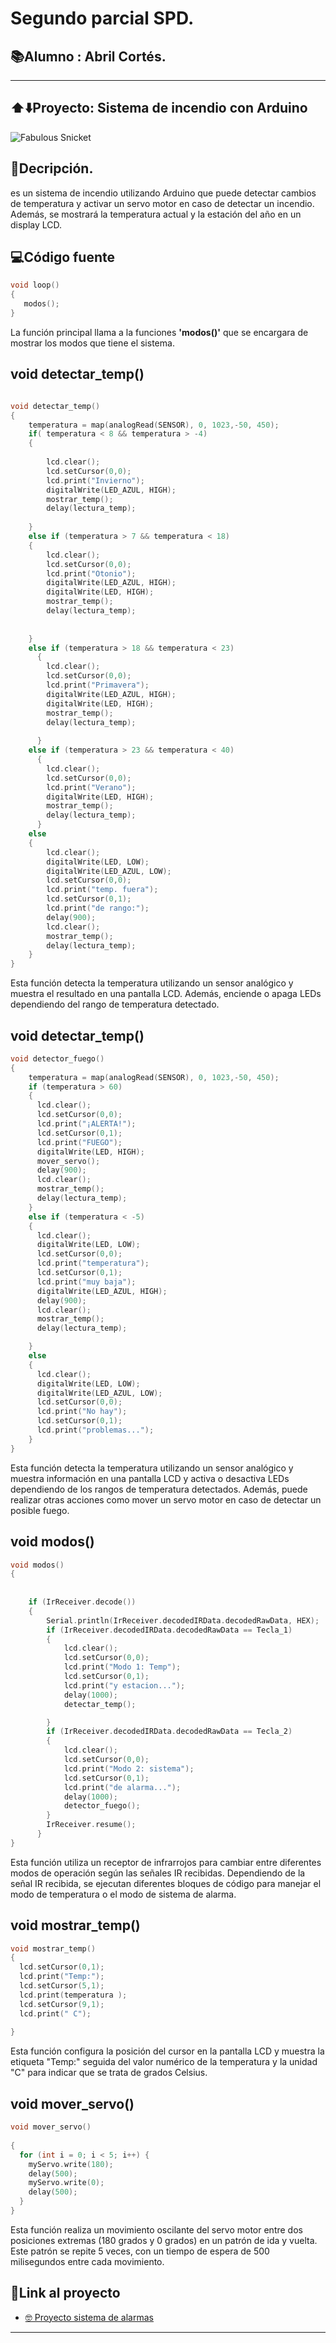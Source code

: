# Segundo parcial SPD.
## 📚Alumno : Abril Cortés.
---
## ⬆️⬇️Proyecto: Sistema de incendio con Arduino
![Fabulous Snicket](https://github.com/abrilcortes777/2do_parcial_spd/assets/117781604/2e4882ba-d430-41da-9740-eaac475e089e)

## 📝Decripción.
es un sistema de incendio utilizando Arduino que puede
detectar cambios de temperatura y activar un servo motor en caso de detectar un incendio.
Además, se mostrará la temperatura actual y la estación del año en un display LCD.

## 💻Código fuente
~~~c++
void loop() 
{ 
   modos();
}
~~~
La función principal llama a la funciones **'modos()'** que se encargara de mostrar los modos que tiene el sistema.

## void detectar_temp()
~~~c++

void detectar_temp()
{
	temperatura = map(analogRead(SENSOR), 0, 1023,-50, 450);
    if( temperatura < 8 && temperatura > -4)
    {
      
        lcd.clear();
		lcd.setCursor(0,0);
        lcd.print("Invierno");
		digitalWrite(LED_AZUL, HIGH);
		mostrar_temp();
        delay(lectura_temp);
		
    }
    else if (temperatura > 7 && temperatura < 18)
    {
        lcd.clear();
		lcd.setCursor(0,0);
        lcd.print("Otonio");
		digitalWrite(LED_AZUL, HIGH);
		digitalWrite(LED, HIGH);
		mostrar_temp();
        delay(lectura_temp);
		
	  
    }
    else if (temperatura > 18 && temperatura < 23)
      {
        lcd.clear();
		lcd.setCursor(0,0);
        lcd.print("Primavera");
		digitalWrite(LED_AZUL, HIGH);
		digitalWrite(LED, HIGH);
		mostrar_temp();
        delay(lectura_temp);
		
      }
  	else if (temperatura > 23 && temperatura < 40)
      {
        lcd.clear();
		lcd.setCursor(0,0);
        lcd.print("Verano");
		digitalWrite(LED, HIGH);
		mostrar_temp();
        delay(lectura_temp);
      }
	else
    {
      	lcd.clear();
		digitalWrite(LED, LOW);
		digitalWrite(LED_AZUL, LOW);
		lcd.setCursor(0,0);
        lcd.print("temp. fuera");
		lcd.setCursor(0,1);
        lcd.print("de rango:");
		delay(900);
		lcd.clear();
		mostrar_temp();
        delay(lectura_temp);
    }
}
~~~
Esta función detecta la temperatura utilizando un sensor analógico y muestra el resultado en una pantalla LCD. 
Además, enciende o apaga LEDs dependiendo del rango de temperatura detectado.

## void detectar_temp()
~~~c++
void detector_fuego()
{
	temperatura = map(analogRead(SENSOR), 0, 1023,-50, 450);
	if (temperatura > 60)
    {
	  lcd.clear();
      lcd.setCursor(0,0);
  	  lcd.print("¡ALERTA!");
	  lcd.setCursor(0,1);
  	  lcd.print("FUEGO");
	  digitalWrite(LED, HIGH);
	  mover_servo();
	  delay(900);
	  lcd.clear();
	  mostrar_temp();
      delay(lectura_temp);
    }
	else if (temperatura < -5)
    {
      lcd.clear();
	  digitalWrite(LED, LOW);
      lcd.setCursor(0,0);
  	  lcd.print("temperatura");
	  lcd.setCursor(0,1);
      lcd.print("muy baja");
	  digitalWrite(LED_AZUL, HIGH);
	  delay(900);
	  lcd.clear();
	  mostrar_temp();
      delay(lectura_temp);

    }
	else
    {
      lcd.clear();
	  digitalWrite(LED, LOW);
	  digitalWrite(LED_AZUL, LOW);
      lcd.setCursor(0,0);
  	  lcd.print("No hay");
	  lcd.setCursor(0,1);
      lcd.print("problemas...");
    }
}
~~~
 Esta función detecta la temperatura utilizando un sensor analógico y muestra información en una pantalla LCD y activa o desactiva LEDs dependiendo de los rangos de temperatura detectados. 
 Además, puede realizar otras acciones como mover un servo motor en caso de detectar un posible fuego.

## void modos()
~~~c++
void modos()
{
          
		  
	if (IrReceiver.decode()) 
    {        
        Serial.println(IrReceiver.decodedIRData.decodedRawData, HEX); 
        if (IrReceiver.decodedIRData.decodedRawData == Tecla_1)
        {
			lcd.clear();
			lcd.setCursor(0,0);
			lcd.print("Modo 1: Temp");
			lcd.setCursor(0,1);
			lcd.print("y estacion...");
			delay(1000);
			detectar_temp();

        }
        if (IrReceiver.decodedIRData.decodedRawData == Tecla_2)
        { 
        	lcd.clear();
			lcd.setCursor(0,0);
			lcd.print("Modo 2: sistema");
			lcd.setCursor(0,1);
			lcd.print("de alarma...");
			delay(1000); 
			detector_fuego();
        }
        IrReceiver.resume();       
      }  
}
~~~
Esta función utiliza un receptor de infrarrojos para cambiar entre diferentes modos de operación según las señales IR recibidas. 
Dependiendo de la señal IR recibida, se ejecutan diferentes bloques de código para manejar el modo de temperatura o el modo de sistema de alarma.

## void mostrar_temp()
~~~c++
void mostrar_temp()
{
  lcd.setCursor(0,1);
  lcd.print("Temp:");
  lcd.setCursor(5,1);
  lcd.print(temperatura );
  lcd.setCursor(9,1);
  lcd.print(" C");
		
}
~~~
 Esta función configura la posición del cursor en la pantalla LCD y muestra la etiqueta "Temp:" seguida del valor
 numérico de la temperatura y la unidad "C" para indicar que se trata de grados Celsius.

## void mover_servo()
~~~c++
void mover_servo()
  
{
  for (int i = 0; i < 5; i++) {
    myServo.write(180);
    delay(500);
    myServo.write(0);
    delay(500);
  }
}
~~~
 Esta función realiza un movimiento oscilante del servo motor entre dos posiciones extremas (180 grados y 0 grados) en un patrón de ida y vuelta.
 Este patrón se repite 5 veces, con un tiempo de espera de 500 milisegundos entre cada movimiento.

## 🔗Link al proyecto
* [🤓 Proyecto sistema de alarmas](https://www.tinkercad.com/things/3wbWHH8nZXx-fabulous-snicket/editel?sharecode=E5BpPzfJv5vH7woznlglqOaIun_BehWi0o3KqJku0rU)
---
